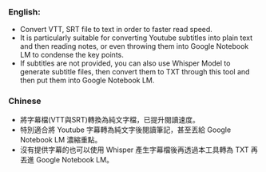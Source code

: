 ### English:
- Convert VTT, SRT file to text in order to faster read speed.
- It is particularly suitable for converting Youtube subtitles into plain text and then reading notes, or even throwing them into Google Notebook LM to condense the key points.
- If subtitles are not provided, you can also use Whisper Model to generate subtitle files, then convert them to TXT through this tool and then put them into Google Notebook LM.

### Chinese
- 將字幕檔(VTT與SRT)轉換為純文字檔，已提升閱讀速度。
- 特別適合將 Youtube 字幕轉為純文字後閱讀筆記，甚至丟給 Google Notebook LM 濃縮重點。
- 沒有提供字幕的也可以使用 Whisper 產生字幕檔後再透過本工具轉為 TXT 再丟進 Google Notebook LM。
